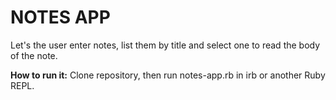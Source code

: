 # NOTES APP

Let's the user enter notes, list them by title and select one to read the body of the note.

**How to run it:**
Clone repository, then run notes-app.rb in irb or another Ruby REPL.
